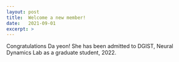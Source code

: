 ```yaml
---
layout: post
title:  Welcome a new member!
date:   2021-09-01
excerpt: >
---
```



  Congratulations Da yeon!  She has been admitted to DGIST, Neural Dynamics Lab as a graduate student, 2022. 
